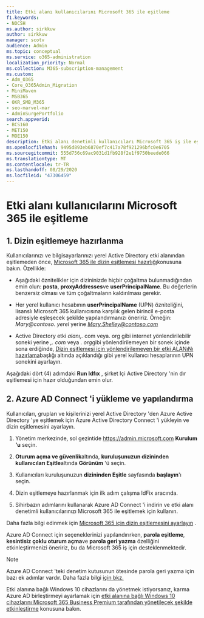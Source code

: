 ```yaml
---
title: Etki alanı kullanıcılarını Microsoft 365 ile eşitleme
f1.keywords:
- NOCSH
ms.author: sirkkuw
author: sirkkuw
manager: scotv
audience: Admin
ms.topic: conceptual
ms.service: o365-administration
localization_priority: Normal
ms.collection: M365-subscription-management
ms.custom:
- Adm_O365
- Core_O365Admin_Migration
- MiniMaven
- MSB365
- OKR_SMB_M365
- seo-marvel-mar
- AdminSurgePortfolio
search.appverid:
- BCS160
- MET150
- MOE150
description: Etki alanı denetimli kullanıcıları Microsoft 365 iş ile eşitleyin.
ms.openlocfilehash: 9495d893eb6870ef7c417a78f921296bfc0e6705
ms.sourcegitcommit: 555d756c69ac9031d1fb928f2e1f9750beede066
ms.translationtype: MT
ms.contentlocale: tr-TR
ms.lasthandoff: 08/29/2020
ms.locfileid: "47306459"
---
```

# <a name="synchronize-domain-users-to-microsoft-365"></a>Etki alanı kullanıcılarını Microsoft 365 ile eşitleme

## <a name="1-prepare-for-directory-synchronization"></a>1. Dizin eşitlemeye hazırlanma 

Kullanıcılarınızı ve bilgisayarlarınızı yerel Active Directory etki alanından eşitlemeden önce, [Microsoft 365 ile dizin eşitlemesi hazırlığı](https://docs.microsoft.com/microsoft-365/enterprise/prepare-for-directory-synchronization)konusuna bakın. Özellikle:

   - Aşağıdaki öznitelikler için dizininizde hiçbir çoğaltma bulunmadığından emin olun: **posta**, **proxyAddresses**ve **userPrincipalName**. Bu değerlerin benzersiz olması ve tüm çoğaltmaların kaldırılması gerekir.
   
   - Her yerel kullanıcı hesabının **userPrincipalName** (UPN) özniteliğini, lisanslı Microsoft 365 kullanıcısına karşılık gelen birincil e-posta adresiyle eşleşecek şekilde yapılandırmanızı öneririz. Örneğin: *Mary@contoso. yerel* yerine *Mary.Shelley@contoso.com*
   
   - Active Directory etki *alanı,.* com veya. org gibi internet yönlendirilebilir soneki yerine *,.* *com* veya *. org*gibi yönlendirilemeyen bir sonek içinde sona erdiğinde, [Dizin eşitlemesi için yönlendirilemeyen bir etki ALANıNı hazırlama](https://docs.microsoft.com/microsoft-365/enterprise/prepare-a-non-routable-domain-for-directory-synchronization)başlığı altında açıklandığı gibi yerel kullanıcı hesaplarının UPN sonekini ayarlayın. 

Aşağıdaki dört (4) adımdaki **Run Idfıx** , şirket Içi Active Directory 'nin dır eşitlemesi için hazır olduğundan emin olur.

## <a name="2-install-and-configure-azure-ad-connect"></a>2. Azure AD Connect 'i yükleme ve yapılandırma

Kullanıcıları, grupları ve kişilerinizi yerel Active Directory 'den Azure Active Directory 'ye eşitlemek için Azure Active Directory Connect 'i yükleyin ve dizin eşitlemesini ayarlayın. 

 1. Yönetim merkezinde, sol gezintide <a href="https://go.microsoft.com/fwlink/p/?linkid=2024339" target="_blank">https://admin.microsoft.com</a> **Kurulum 'u** seçin.

 2. **Oturum açma ve güvenlik**altında, **kuruluşunuzun dizininden kullanıcıları Eşitle**altında **Görünüm** 'ü seçin.

 3. Kullanıcıları kuruluşunuzun **dizininden Eşitle** sayfasında **başlayın**'ı seçin.

 4. Dizin eşitlemeye hazırlanmak için ilk adım çalışma IdFix aracında.

 5. Sihirbazın adımlarını kullanarak Azure AD Connect 'i indirin ve etki alanı denetimli kullanıcılarınızı Microsoft 365 ile eşitlemek için kullanın.


Daha fazla bilgi edinmek için [Microsoft 365 için dizin eşitlemesini ayarlayın](https://docs.microsoft.com/microsoft-365/enterprise/set-up-directory-synchronization) .

Azure AD Connect için seçeneklerinizi yapılandırırken, **parola eşitleme**, **kesintisiz çoklu oturum açma**ve **parola geri yazma** özelliğini etkinleştirmenizi öneririz, bu da Microsoft 365 iş için desteklenmektedir.

> [!NOTE]
> Azure AD Connect 'teki denetim kutusunun ötesinde parola geri yazma için bazı ek adımlar vardır. Daha fazla bilgi [için bkz.](https://docs.microsoft.com/azure/active-directory/authentication/howto-sspr-writeback) 

Etki alanına bağlı Windows 10 cihazlarını da yönetmek istiyorsanız, karma Azure AD birleştirmeyi ayarlamak için [etki alanına bağlı Windows 10 cihazlarını Microsoft 365 Business Premium tarafından yönetilecek şekilde etkinleştirme](manage-windows-devices.md) konusuna bakın. 